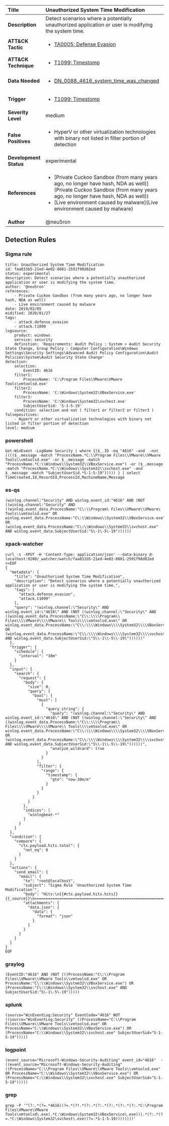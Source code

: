 | Title                    | Unauthorized System Time Modification       |
|:-------------------------|:------------------|
| **Description**          | Detect scenarios where a potentially unauthorized application or user is modifying the system time. |
| **ATT&amp;CK Tactic**    |  <ul><li>[TA0005: Defense Evasion](https://attack.mitre.org/tactics/TA0005)</li></ul>  |
| **ATT&amp;CK Technique** | <ul><li>[T1099: Timestomp](https://attack.mitre.org/techniques/T1099)</li></ul>  |
| **Data Needed**          | <ul><li>[DN_0088_4616_system_time_was_changed](../Data_Needed/DN_0088_4616_system_time_was_changed.md)</li></ul>  |
| **Trigger**              | <ul><li>[T1099: Timestomp](../Triggers/T1099.md)</li></ul>  |
| **Severity Level**       | medium |
| **False Positives**      | <ul><li>HyperV or other virtualization technologies with binary not listed in filter portion of detection</li></ul>  |
| **Development Status**   | experimental |
| **References**           | <ul><li>[Private Cuckoo Sandbox (from many years ago, no longer have hash, NDA as well)](Private Cuckoo Sandbox (from many years ago, no longer have hash, NDA as well))</li><li>[Live environment caused by malware](Live environment caused by malware)</li></ul>  |
| **Author**               | @neu5ron |


## Detection Rules

### Sigma rule

```
title: Unauthorized System Time Modification
id: faa031b5-21ed-4e02-8881-2591f98d82ed
status: experimental
description: Detect scenarios where a potentially unauthorized application or user is modifying the system time.
author: '@neu5ron'
references:
    - Private Cuckoo Sandbox (from many years ago, no longer have hash, NDA as well)
    - Live environment caused by malware
date: 2019/02/05
midified: 2020/01/27
tags:
    - attack.defense_evasion
    - attack.t1099
logsource:
    product: windows
    service: security
    definition: 'Requirements: Audit Policy : System > Audit Security State Change, Group Policy : Computer Configuration\Windows Settings\Security Settings\Advanced Audit Policy Configuration\Audit Policies\System\Audit Security State Change'
detection:
    selection:
        EventID: 4616
    filter1:
        ProcessName: 'C:\Program Files\VMware\VMware Tools\vmtoolsd.exe'
    filter2:
        ProcessName: 'C:\Windows\System32\VBoxService.exe'
    filter3:
        ProcessName: 'C:\Windows\System32\svchost.exe'
        SubjectUserSid: 'S-1-5-19'
    condition: selection and not ( filter1 or filter2 or filter3 )
falsepositives:
    - HyperV or other virtualization technologies with binary not listed in filter portion of detection
level: medium

```





### powershell
    
```
Get-WinEvent -LogName Security | where {($_.ID -eq "4616" -and  -not (((($_.message -match "ProcessName.*C:\\Program Files\\VMware\\VMware Tools\\vmtoolsd.exe" -or $_.message -match "ProcessName.*C:\\Windows\\System32\\VBoxService.exe") -or ($_.message -match "ProcessName.*C:\\Windows\\System32\\svchost.exe" -and $_.message -match "SubjectUserSid.*S-1-5-19"))))) } | select TimeCreated,Id,RecordId,ProcessId,MachineName,Message
```


### es-qs
    
```
(winlog.channel:"Security" AND winlog.event_id:"4616" AND (NOT ((winlog.channel:"Security" AND ((winlog.event_data.ProcessName:"C\:\\Program\ Files\\VMware\\VMware\ Tools\\vmtoolsd.exe" OR winlog.event_data.ProcessName:"C\:\\Windows\\System32\\VBoxService.exe") OR (winlog.event_data.ProcessName:"C\:\\Windows\\System32\\svchost.exe" AND winlog.event_data.SubjectUserSid:"S\-1\-5\-19"))))))
```


### xpack-watcher
    
```
curl -s -XPUT -H 'Content-Type: application/json' --data-binary @- localhost:9200/_watcher/watch/faa031b5-21ed-4e02-8881-2591f98d82ed <<EOF
{
  "metadata": {
    "title": "Unauthorized System Time Modification",
    "description": "Detect scenarios where a potentially unauthorized application or user is modifying the system time.",
    "tags": [
      "attack.defense_evasion",
      "attack.t1099"
    ],
    "query": "(winlog.channel:\"Security\" AND winlog.event_id:\"4616\" AND (NOT ((winlog.channel:\"Security\" AND ((winlog.event_data.ProcessName:\"C\\:\\\\Program\\ Files\\\\VMware\\\\VMware\\ Tools\\\\vmtoolsd.exe\" OR winlog.event_data.ProcessName:\"C\\:\\\\Windows\\\\System32\\\\VBoxService.exe\") OR (winlog.event_data.ProcessName:\"C\\:\\\\Windows\\\\System32\\\\svchost.exe\" AND winlog.event_data.SubjectUserSid:\"S\\-1\\-5\\-19\"))))))"
  },
  "trigger": {
    "schedule": {
      "interval": "30m"
    }
  },
  "input": {
    "search": {
      "request": {
        "body": {
          "size": 0,
          "query": {
            "bool": {
              "must": [
                {
                  "query_string": {
                    "query": "(winlog.channel:\"Security\" AND winlog.event_id:\"4616\" AND (NOT ((winlog.channel:\"Security\" AND ((winlog.event_data.ProcessName:\"C\\:\\\\Program\\ Files\\\\VMware\\\\VMware\\ Tools\\\\vmtoolsd.exe\" OR winlog.event_data.ProcessName:\"C\\:\\\\Windows\\\\System32\\\\VBoxService.exe\") OR (winlog.event_data.ProcessName:\"C\\:\\\\Windows\\\\System32\\\\svchost.exe\" AND winlog.event_data.SubjectUserSid:\"S\\-1\\-5\\-19\"))))))",
                    "analyze_wildcard": true
                  }
                }
              ],
              "filter": {
                "range": {
                  "timestamp": {
                    "gte": "now-30m/m"
                  }
                }
              }
            }
          }
        },
        "indices": [
          "winlogbeat-*"
        ]
      }
    }
  },
  "condition": {
    "compare": {
      "ctx.payload.hits.total": {
        "not_eq": 0
      }
    }
  },
  "actions": {
    "send_email": {
      "email": {
        "to": "root@localhost",
        "subject": "Sigma Rule 'Unauthorized System Time Modification'",
        "body": "Hits:\n{{#ctx.payload.hits.hits}}{{_source}}\n================================================================================\n{{/ctx.payload.hits.hits}}",
        "attachments": {
          "data.json": {
            "data": {
              "format": "json"
            }
          }
        }
      }
    }
  }
}
EOF

```


### graylog
    
```
(EventID:"4616" AND (NOT (((ProcessName:"C\:\\Program Files\\VMware\\VMware Tools\\vmtoolsd.exe" OR ProcessName:"C\:\\Windows\\System32\\VBoxService.exe") OR (ProcessName:"C\:\\Windows\\System32\\svchost.exe" AND SubjectUserSid:"S\-1\-5\-19")))))
```


### splunk
    
```
(source="WinEventLog:Security" EventCode="4616" NOT ((source="WinEventLog:Security" ((ProcessName="C:\\Program Files\\VMware\\VMware Tools\\vmtoolsd.exe" OR ProcessName="C:\\Windows\\System32\\VBoxService.exe") OR (ProcessName="C:\\Windows\\System32\\svchost.exe" SubjectUserSid="S-1-5-19")))))
```


### logpoint
    
```
(event_source="Microsoft-Windows-Security-Auditing" event_id="4616"  -((event_source="Microsoft-Windows-Security-Auditing" ((ProcessName="C:\\Program Files\\VMware\\VMware Tools\\vmtoolsd.exe" OR ProcessName="C:\\Windows\\System32\\VBoxService.exe") OR (ProcessName="C:\\Windows\\System32\\svchost.exe" SubjectUserSid="S-1-5-19")))))
```


### grep
    
```
grep -P '^(?:.*(?=.*4616)(?=.*(?!.*(?:.*(?:.*(?:.*(?:.*(?:.*C:\Program Files\VMware\VMware Tools\vmtoolsd\.exe|.*C:\Windows\System32\VBoxService\.exe))|.*(?:.*(?=.*C:\Windows\System32\svchost\.exe)(?=.*S-1-5-19))))))))'
```



